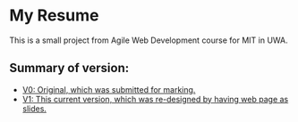 # My Resume

This is a small project from Agile Web Development course for MIT in UWA.

## Summary of version:
- <a href="./archive/v0/index.html">V0: Original, which was submitted for marking.</a>
- <a href="https://son-n-pham.github.io/">V1: This current version, which was re-designed by having web page as slides.</a>
